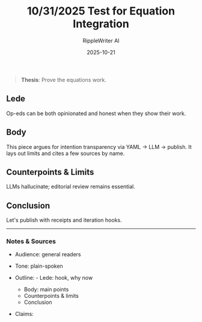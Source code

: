 ﻿---
layout: post
title: "10/31/2025 Test for Equation Integration"
author: "RippleWriter AI"
date: 2025-10-21
categories: [oped]
tags: [ripplewriter]
permalink: /posts/Hello World!/
---

> **Thesis**: Prove the equations work.


## Lede
Op-eds can be both opinionated and honest when they show their work.



## Body
This piece argues for intention transparency via YAML → LLM → publish.
        It lays out limits and cites a few sources by name.



## Counterpoints & Limits
LLMs hallucinate; editorial review remains essential.



## Conclusion
Let's publish with receipts and iteration hooks.


---

### Notes & Sources
- Audience: general readers
- Tone: plain-spoken
- Outline: - Lede: hook, why now
  - Body: main points
  - Counterpoints & limits
  - Conclusion
  
- Claims:
